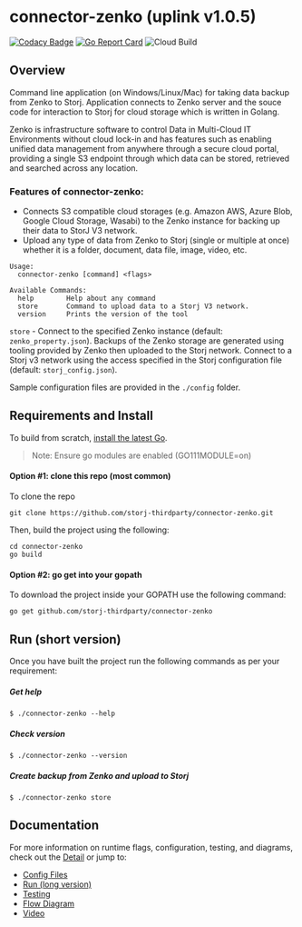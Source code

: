# connector-zenko (uplink v1.0.5)

[![Codacy Badge](https://api.codacy.com/project/badge/Grade/b76faa16299a4236ad85baa9f39b7294)](https://app.codacy.com/gh/storj-thirdparty/connector-zenko?utm_source=github.com&utm_medium=referral&utm_content=storj-thirdparty/connector-zenko&utm_campaign=Badge_Grade_Dashboard)
[![Go Report Card](https://goreportcard.com/badge/github.com/storj-thirdparty/connector-zenko)](https://goreportcard.com/report/github.com/storj-thirdparty/connector-zenko)
![Cloud Build](https://storage.googleapis.com/storj-utropic-services-badges/builds/connector-zenko/branches/master.svg)

## Overview

Command line application (on Windows/Linux/Mac) for taking data backup from Zenko to Storj. Application connects to Zenko server and the souce code for interaction to Storj for cloud storage which is written in Golang.

Zenko is infrastructure software to control Data in Multi-Cloud IT Environments without cloud lock-in and has features such as enabling unified data management from anywhere through a secure cloud portal, providing a single S3 endpoint through which data can be stored, retrieved and searched across any location.

### Features of connector-zenko:

* Connects S3 compatible cloud storages (e.g. Amazon AWS, Azure Blob, Google Cloud Storage, Wasabi) to the Zenko instance for backing up their data to StorJ V3 network.
* Upload any type of data from Zenko to Storj (single or multiple at once) whether it is a folder, document, data file, image, video, etc.
```
Usage:
  connector-zenko [command] <flags>

Available Commands:
  help        Help about any command
  store       Command to upload data to a Storj V3 network.
  version     Prints the version of the tool
```  
  
```store``` - Connect to the specified Zenko instance (default: ```zenko_property.json```). Backups of the Zenko storage are generated using tooling provided by Zenko then uploaded to the Storj network. Connect to a Storj v3 network using the access specified in the Storj configuration file (default: ```storj_config.json```).

Sample configuration files are provided in the ```./config``` folder.

## Requirements and Install

To build from scratch, [install the latest Go](https://golang.org/doc/install#install).

> Note: Ensure go modules are enabled (GO111MODULE=on)

#### Option #1: clone this repo (most common)

To clone the repo

```
git clone https://github.com/storj-thirdparty/connector-zenko.git
```

Then, build the project using the following:

```
cd connector-zenko
go build
```

#### Option #2: go get into your gopath

To download the project inside your GOPATH use the following command:

```
go get github.com/storj-thirdparty/connector-zenko
```

## Run (short version)

Once you have built the project run the following commands as per your requirement:

##### Get help

```
$ ./connector-zenko --help
```

##### Check version

```
$ ./connector-zenko --version
```

##### Create backup from Zenko and upload to Storj

```
$ ./connector-zenko store
```

## Documentation

For more information on runtime flags, configuration, testing, and diagrams, check out the [Detail](//github.com/storj-thirdparty/connector-zenko/wiki) or jump to:

* [Config Files](//github.com/storj-thirdparty/connector-zenko/wiki/#config-files)
* [Run (long version)](//github.com/storj-thirdparty/connector-zenko/wiki/#run)
* [Testing](//github.com/storj-thirdparty/connector-zenko/wiki/#testing)
* [Flow Diagram](//github.com/storj-thirdparty/connector-zenko/wiki/#flow-diagram)
* [Video](//github.com/storj-thirdparty/connector-zenko/wiki/#/videos)